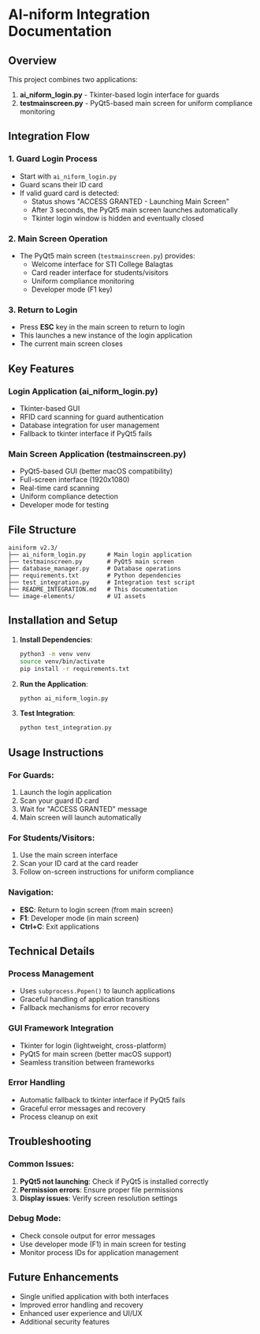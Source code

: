 # AI-niform Integration Documentation

## Overview
This project combines two applications:
1. **ai_niform_login.py** - Tkinter-based login interface for guards
2. **testmainscreen.py** - PyQt5-based main screen for uniform compliance monitoring

## Integration Flow

### 1. Guard Login Process
- Start with `ai_niform_login.py`
- Guard scans their ID card
- If valid guard card is detected:
  - Status shows "ACCESS GRANTED - Launching Main Screen"
  - After 3 seconds, the PyQt5 main screen launches automatically
  - Tkinter login window is hidden and eventually closed

### 2. Main Screen Operation
- The PyQt5 main screen (`testmainscreen.py`) provides:
  - Welcome interface for STI College Balagtas
  - Card reader interface for students/visitors
  - Uniform compliance monitoring
  - Developer mode (F1 key)

### 3. Return to Login
- Press **ESC** key in the main screen to return to login
- This launches a new instance of the login application
- The current main screen closes

## Key Features

### Login Application (ai_niform_login.py)
- Tkinter-based GUI
- RFID card scanning for guard authentication
- Database integration for user management
- Fallback to tkinter interface if PyQt5 fails

### Main Screen Application (testmainscreen.py)
- PyQt5-based GUI (better macOS compatibility)
- Full-screen interface (1920x1080)
- Real-time card scanning
- Uniform compliance detection
- Developer mode for testing

## File Structure
```
ainiform v2.3/
├── ai_niform_login.py      # Main login application
├── testmainscreen.py       # PyQt5 main screen
├── database_manager.py     # Database operations
├── requirements.txt        # Python dependencies
├── test_integration.py     # Integration test script
├── README_INTEGRATION.md   # This documentation
└── image-elements/         # UI assets
```

## Installation and Setup

1. **Install Dependencies**:
   ```bash
   python3 -m venv venv
   source venv/bin/activate
   pip install -r requirements.txt
   ```

2. **Run the Application**:
   ```bash
   python ai_niform_login.py
   ```

3. **Test Integration**:
   ```bash
   python test_integration.py
   ```

## Usage Instructions

### For Guards:
1. Launch the login application
2. Scan your guard ID card
3. Wait for "ACCESS GRANTED" message
4. Main screen will launch automatically

### For Students/Visitors:
1. Use the main screen interface
2. Scan your ID card at the card reader
3. Follow on-screen instructions for uniform compliance

### Navigation:
- **ESC**: Return to login screen (from main screen)
- **F1**: Developer mode (in main screen)
- **Ctrl+C**: Exit applications

## Technical Details

### Process Management
- Uses `subprocess.Popen()` to launch applications
- Graceful handling of application transitions
- Fallback mechanisms for error recovery

### GUI Framework Integration
- Tkinter for login (lightweight, cross-platform)
- PyQt5 for main screen (better macOS support)
- Seamless transition between frameworks

### Error Handling
- Automatic fallback to tkinter interface if PyQt5 fails
- Graceful error messages and recovery
- Process cleanup on exit

## Troubleshooting

### Common Issues:
1. **PyQt5 not launching**: Check if PyQt5 is installed correctly
2. **Permission errors**: Ensure proper file permissions
3. **Display issues**: Verify screen resolution settings

### Debug Mode:
- Check console output for error messages
- Use developer mode (F1) in main screen for testing
- Monitor process IDs for application management

## Future Enhancements
- Single unified application with both interfaces
- Improved error handling and recovery
- Enhanced user experience and UI/UX
- Additional security features
